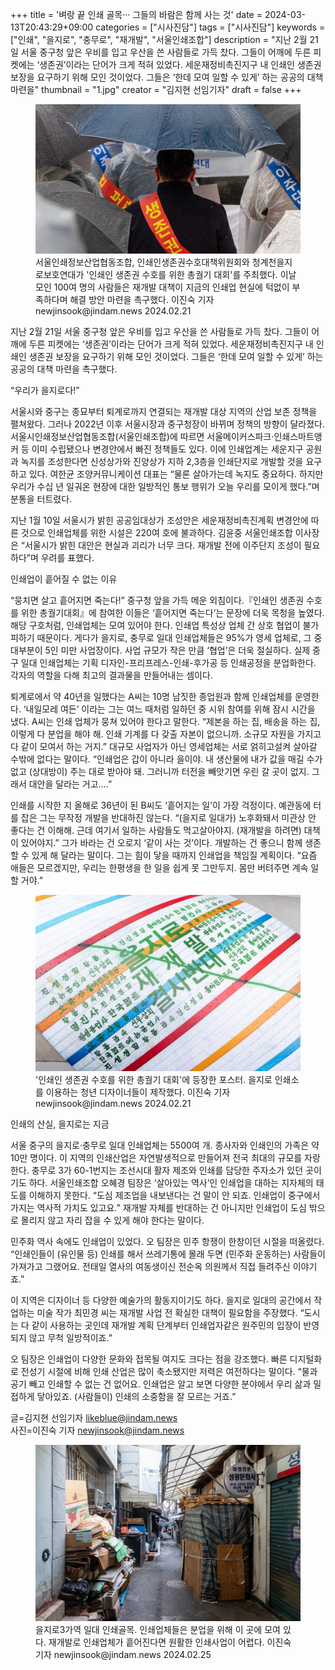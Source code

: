 +++
title = '벼랑 끝 인쇄 골목··· 그들의 바람은 함께 사는 것'
date = 2024-03-13T20:43:29+09:00
categories = ["시사진담"]
tags = ["시사진담"]
keywords = ["인쇄", "을지로", "충무로", "재개발", "서울인쇄조합"]
description = "지난 2월 21일 서울 중구청 앞은 우비를 입고 우산을 쓴 사람들로 가득 찼다. 그들이 어깨에 두른 피켓에는 ‘생존권’이라는 단어가 크게 적혀 있었다. 세운재정비촉진지구 내 인쇄인 생존권 보장을 요구하기 위해 모인 것이었다. 그들은 ‘한데 모여 일할 수 있게’ 하는 공공의 대책 마련을"
thumbnail = "1.jpg"
creator = "김지현 선임기자"
draft = false
+++

<figure>
  <img src="1.jpg" alt="no image" />
  <figcaption>서울인쇄정보산업협동조합, 인쇄인생존권수호대책위원회와 청계천을지로보호연대가 '인쇄인 생존권 수호를 위한 총궐기 대회'를 주최했다. 이날 모인 100여 명의 사람들은 재개발 대책이 지금의 인쇄업 현실에 턱없이 부족하다며 해결 방안 마련을 촉구했다. 이진숙 기자 newjinsook@jindam.news 2024.02.21</figcaption>
</figure>


지난 2월 21일 서울 중구청 앞은 우비를 입고 우산을 쓴 사람들로 가득 찼다. 그들이 어깨에 두른 피켓에는 ‘생존권’이라는 단어가 크게 적혀 있었다. 세운재정비촉진지구 내 인쇄인 생존권 보장을 요구하기 위해 모인 것이었다. 그들은 ‘한데 모여 일할 수 있게’ 하는 공공의 대책 마련을 촉구했다.

“우리가 을지로다!”

서울시와 중구는 종묘부터 퇴계로까지 연결되는 재개발 대상 지역의 산업 보존 정책을 펼쳐왔다. 그러나 2022년 이후 서울시장과 중구청장이 바뀌며 정책의 방향이 달라졌다. 서울시인쇄정보산업협동조합(서울인쇄조합)에 따르면 서울메이커스파크·인쇄스마트앵커 등 이미 수립됐으나 변경안에서 빠진 정책들도 있다. 이에 인쇄업계는 세운지구 공원과 녹지를 조성한다면 신성상가와 진양상가 지하 2,3층을 인쇄단지로 개발할 것을 요구하고 있다. 여한균 조양커뮤니케이션 대표는 “물론 살아가는데 녹지도 중요하다. 하지만 우리가 수십 년 일궈온 현장에 대한 일방적인 통보 행위가 오늘 우리를 모이게 했다.”며 분통을 터트렸다.

지난 1월 10일 서울시가 밝힌 공공임대상가 조성안은 세운재정비촉진계획 변경안에 따른 것으로 인쇄업체를 위한 시설은 220여 호에 불과하다. 김윤중 서울인쇄조합 이사장은 “서울시가 밝힌 대안은 현실과 괴리가 너무 크다. 재개발 전에 이주단지 조성이 필요하다”며 우려를 표했다.

인쇄업이 흩어질 수 없는 이유

“뭉치면 살고 흩어지면 죽는다!” 중구청 앞을 가득 메운 외침이다.『인쇄인 생존권 수호를 위한 총궐기대회』에 참여한 이들은 ‘흩어지면 죽는다’는 문장에 더욱 목청을 높였다. 해당 구호처럼, 인쇄업체는 모여 있어야 한다. 인쇄업 특성상 업체 간 상호 협업이 불가피하기 때문이다. 게다가 을지로, 충무로 일대 인쇄업체들은 95%가 영세 업체로, 그 중 대부분이 5인 미만 사업장이다. 사업 규모가 작은 만큼 ‘협업’은 더욱 절실하다. 실제 중구 일대 인쇄업체는 기획 디자인-프리프레스-인쇄-후가공 등 인쇄공정을 분업화한다. 각자의 역할을 다해 최고의 결과물을 만들어내는 셈이다.

퇴계로에서 약 40년을 일했다는 A씨는 10명 남짓한 종업원과 함께 인쇄업체를 운영한다. ‘내일모레 여든’ 이라는 그는 여느 때처럼 일하던 중 시위 참여를 위해 잠시 시간을 냈다. A씨는 인쇄 업체가 뭉쳐 있어야 한다고 말한다. “제본을 하는 집, 배송을 하는 집, 이렇게 다 분업을 해야 해. 인쇄 기계를 다 갖출 자본이 없으니까. 소규모 자원을 가지고 다 같이 모여서 하는 거지.” 대규모 사업자가 아닌 영세업체는 서로 얽히고설켜 살아갈 수밖에 없다는 말이다. “인쇄업은 갑이 아니라 을이야. 내 생산물에 내가 값을 매길 수가 없고 (상대방이) 주는 대로 받아야 돼. 그러니까 터전을 빼앗기면 우린 갈 곳이 없지. 그래서 대안을 달라는 거고….”

인쇄를 시작한 지 올해로 36년이 된 B씨도 ‘흩어지는 일’이 가장 걱정이다. 예관동에 터를 잡은 그는 무작정 개발을 반대하진 않는다. “(을지로 일대가) 노후화돼서 미관상 안 좋다는 건 이해해. 근데 여기서 일하는 사람들도 먹고살아야지. (재개발을 하려면) 대책이 있어야지.” 그가 바라는 건 오로지 ‘같이 사는 것’이다. 개발하는 건 좋으니 함께 생존할 수 있게 해 달라는 말이다. 그는 힘이 닿을 때까지 인쇄업을 책임질 계획이다. “요즘 애들은 모르겠지만, 우리는 한평생을 한 일을 쉽게 못 그만두지. 몸만 버텨주면 계속 일할 거야.”

<figure>
  <img src="2.jpg" alt="no image" />
  <figcaption>'인쇄인 생존권 수호를 위한 총궐기 대회'에 등장한 포스터. 을지로 인쇄소를 이용하는 청년 디자이너들이 제작했다. 이진숙 기자 newjinsook@jindam.news 2024.02.21</figcaption>
</figure>


인쇄의 산실, 을지로는 지금

서울 중구의 을지로·충무로 일대 인쇄업체는 5500여 개. 종사자와 인쇄인의 가족은 약 10만 명이다. 이 지역의 인쇄산업은 자연발생적으로 만들어져 전국 최대의 규모를 자랑한다. 충무로 3가 60-1번지는 조선시대 활자 제조와 인쇄를 담당한 주자소가 있던 곳이기도 하다. 서울인쇄조합 오혜경 팀장은 ‘살아있는 역사’인 인쇄업을 대하는 지자체의 태도를 이해하지 못한다. “도심 제조업을 내보낸다는 건 말이 안 되죠. 인쇄업이 중구에서 가지는 역사적 가치도 있고요.” 재개발 자체를 반대하는 건 아니지만 인쇄업이 도심 밖으로 몰리지 않고 자리 잡을 수 있게 해야 한다는 말이다.

민주화 역사 속에도 인쇄업이 있었다. 오 팀장은 민주 항쟁이 한창이던 시절을 떠올렸다. “인쇄인들이 (유인물 등) 인쇄를 해서 쓰레기통에 몰래 두면 (민주화 운동하는) 사람들이 가져가고 그랬어요. 전태일 열사의 여동생이신 전순옥 의원께서 직접 들려주신 이야기죠.”

이 지역은 디자이너 등 다양한 예술가의 활동지이기도 하다. 을지로 일대의 공간에서 작업하는 미술 작가 최민경 씨는 재개발 사업 전 확실한 대책이 필요함을 주장했다. “도시는 다 같이 사용하는 곳인데 재개발 계획 단계부터 인쇄업자같은 원주민의 입장이 반영되지 않고 무척 일방적이죠.”

오 팀장은 인쇄업이 다양한 문화와 접목될 여지도 크다는 점을 강조했다. 빠른 디지털화로 전성기 시절에 비해 인쇄 산업은 많이 축소됐지만 저력은 여전하다는 말이다. “물과 공기 빼고 인쇄할 수 없는 건 없어요. 인쇄업은 알고 보면 다양한 분야에서 우리 삶과 밀접하게 닿아있죠. (사람들이) 인쇄의 소중함을 잘 모르는 거죠.”

글=김지현 선임기자 likeblue@jindam.news  
사진=이진숙 기자 newjinsook@jindam.news

<figure>
  <img src="3.jpg" alt="no image" />
  <figcaption>을지로3가역 일대 인쇄골목. 인쇄업체들은 분업을 위해 이 곳에 모여 있다. 재개발로 인쇄업체가 흩어진다면 원활한 인쇄사업이 어렵다. 이진숙 기자 newjinsook@jindam.news 2024.02.25</figcaption>
</figure>



